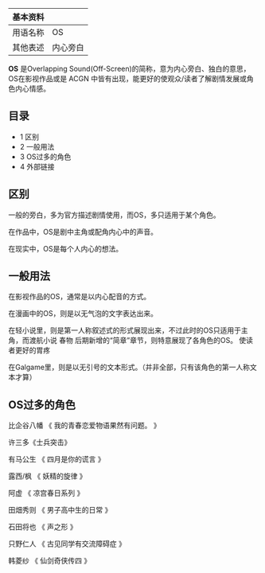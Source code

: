 |  **基本资料**  ||
|---|---|
|用语名称  |  OS   |
|其他表述  |  内心旁白   |
  
  

**OS** 是Overlapping Sound(Off-Screen)的简称，意为内心旁白、独白的意思，OS在影视作品或是  ACGN
中皆有出现，能更好的使观众/读者了解剧情发展或角色内心情感。

##  目录

  * 1  区别 
  * 2  一般用法 
  * 3  OS过多的角色 
  * 4  外部链接 

##  区别

一般的旁白，多为官方描述剧情使用，而OS，多只适用于某个角色。

在作品中，OS是剧中主角或配角内心中的声音。

在现实中，OS是每个人内心的想法。

##  一般用法

在影视作品的OS，通常是以内心配音的方式。

在漫画中的OS，则是以无气泡的文字表达出来。

在轻小说里，则是第一人称叙述式的形式展现出来，不过此时的OS只适用于主角，而渡航小说  春物  后期新增的“简章”章节，则特意展现了各角色的OS。
使读者更好的胃疼

在Galgame里，则是以无引号的文本形式。（并非全部，只有该角色的第一人称文本才算）

##  OS过多的角色

比企谷八幡  《  我的青春恋爱物语果然有问题。  》

许三多《士兵突击》

有马公生  《  四月是你的谎言  》

露西/枫  《  妖精的旋律  》

阿虚  《  凉宫春日系列  》

田畑秀则  《  男子高中生的日常  》

石田将也  《  声之形  》

只野仁人  《  古见同学有交流障碍症  》

韩菱纱  《  仙剑奇侠传四  》

  

  

  